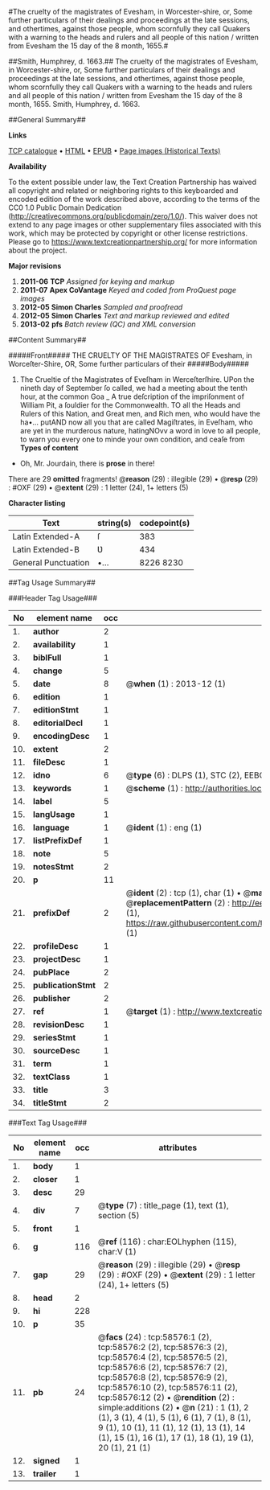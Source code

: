 #The cruelty of the magistrates of Evesham, in Worcester-shire, or, Some further particulars of their dealings and proceedings at the late sessions, and othertimes, against those people, whom scornfully they call Quakers with a warning to the heads and rulers and all people of this nation / written from Evesham the 15 day of the 8 month, 1655.#

##Smith, Humphrey, d. 1663.##
The cruelty of the magistrates of Evesham, in Worcester-shire, or, Some further particulars of their dealings and proceedings at the late sessions, and othertimes, against those people, whom scornfully they call Quakers with a warning to the heads and rulers and all people of this nation / written from Evesham the 15 day of the 8 month, 1655.
Smith, Humphrey, d. 1663.

##General Summary##

**Links**

[TCP catalogue](http://www.ota.ox.ac.uk/tcp/)  • 
[HTML](http://tei.it.ox.ac.uk/tcp/Texts-HTML/free/A60/A60431.html)  • 
[EPUB](http://tei.it.ox.ac.uk/tcp/Texts-EPUB/free/A60/A60431.epub) • 
[Page images (Historical Texts)](https://historicaltexts.jisc.ac.uk/eebo-12278535e)

**Availability**

To the extent possible under law, the Text Creation Partnership has waived all copyright and related or neighboring rights to this keyboarded and encoded edition of the work described above, according to the terms of the CC0 1.0 Public Domain Dedication (http://creativecommons.org/publicdomain/zero/1.0/). This waiver does not extend to any page images or other supplementary files associated with this work, which may be protected by copyright or other license restrictions. Please go to https://www.textcreationpartnership.org/ for more information about the project.

**Major revisions**

1. __2011-06__ __TCP__ *Assigned for keying and markup*
1. __2011-07__ __Apex CoVantage__ *Keyed and coded from ProQuest page images*
1. __2012-05__ __Simon Charles__ *Sampled and proofread*
1. __2012-05__ __Simon Charles__ *Text and markup reviewed and edited*
1. __2013-02__ __pfs__ *Batch review (QC) and XML conversion*

##Content Summary##

#####Front#####
THE CRUELTY OF THE MAGISTRATES OF Evesham, in Worceſter-Shire, OR, Some further particulars of their
#####Body#####

1. The Crueltie of the Magistrates of Eveſham in Werceſterſhire.
UPon the nineth day of September ſo called, we had a meeting about the tenth hour, at the common Goa
    _ A true deſcription of the impriſonment of William Pit, a ſouldier for the Commonwealth.
TO all the Heads and Rulers of this Nation, and Great men, and Rich men, who would have the ha•… putAND now all you that are called Magiſtrates, in Eveſham, who are yet in the murderous nature, hatingNOvv a word in love to all people, to warn you every one to minde your own condition, and ceaſe from
**Types of content**

  * Oh, Mr. Jourdain, there is **prose** in there!

There are 29 **omitted** fragments! 
 @__reason__ (29) : illegible (29)  •  @__resp__ (29) : #OXF (29)  •  @__extent__ (29) : 1 letter (24), 1+ letters (5)

**Character listing**


|Text|string(s)|codepoint(s)|
|---|---|---|
|Latin Extended-A|ſ|383|
|Latin Extended-B|Ʋ|434|
|General Punctuation|•…|8226 8230|

##Tag Usage Summary##

###Header Tag Usage###

|No|element name|occ|attributes|
|---|---|---|---|
|1.|__author__|2||
|2.|__availability__|1||
|3.|__biblFull__|1||
|4.|__change__|5||
|5.|__date__|8| @__when__ (1) : 2013-12 (1)|
|6.|__edition__|1||
|7.|__editionStmt__|1||
|8.|__editorialDecl__|1||
|9.|__encodingDesc__|1||
|10.|__extent__|2||
|11.|__fileDesc__|1||
|12.|__idno__|6| @__type__ (6) : DLPS (1), STC (2), EEBO-CITATION (1), OCLC (1), VID (1)|
|13.|__keywords__|1| @__scheme__ (1) : http://authorities.loc.gov/ (1)|
|14.|__label__|5||
|15.|__langUsage__|1||
|16.|__language__|1| @__ident__ (1) : eng (1)|
|17.|__listPrefixDef__|1||
|18.|__note__|5||
|19.|__notesStmt__|2||
|20.|__p__|11||
|21.|__prefixDef__|2| @__ident__ (2) : tcp (1), char (1)  •  @__matchPattern__ (2) : ([0-9\-]+):([0-9IVX]+) (1), (.+) (1)  •  @__replacementPattern__ (2) : http://eebo.chadwyck.com/downloadtiff?vid=$1&page=$2 (1), https://raw.githubusercontent.com/textcreationpartnership/Texts/master/tcpchars.xml#$1 (1)|
|22.|__profileDesc__|1||
|23.|__projectDesc__|1||
|24.|__pubPlace__|2||
|25.|__publicationStmt__|2||
|26.|__publisher__|2||
|27.|__ref__|1| @__target__ (1) : http://www.textcreationpartnership.org/docs/. (1)|
|28.|__revisionDesc__|1||
|29.|__seriesStmt__|1||
|30.|__sourceDesc__|1||
|31.|__term__|1||
|32.|__textClass__|1||
|33.|__title__|3||
|34.|__titleStmt__|2||


###Text Tag Usage###

|No|element name|occ|attributes|
|---|---|---|---|
|1.|__body__|1||
|2.|__closer__|1||
|3.|__desc__|29||
|4.|__div__|7| @__type__ (7) : title_page (1), text (1), section (5)|
|5.|__front__|1||
|6.|__g__|116| @__ref__ (116) : char:EOLhyphen (115), char:V (1)|
|7.|__gap__|29| @__reason__ (29) : illegible (29)  •  @__resp__ (29) : #OXF (29)  •  @__extent__ (29) : 1 letter (24), 1+ letters (5)|
|8.|__head__|2||
|9.|__hi__|228||
|10.|__p__|35||
|11.|__pb__|24| @__facs__ (24) : tcp:58576:1 (2), tcp:58576:2 (2), tcp:58576:3 (2), tcp:58576:4 (2), tcp:58576:5 (2), tcp:58576:6 (2), tcp:58576:7 (2), tcp:58576:8 (2), tcp:58576:9 (2), tcp:58576:10 (2), tcp:58576:11 (2), tcp:58576:12 (2)  •  @__rendition__ (2) : simple:additions (2)  •  @__n__ (21) : 1 (1), 2 (1), 3 (1), 4 (1), 5 (1), 6 (1), 7 (1), 8 (1), 9 (1), 10 (1), 11 (1), 12 (1), 13 (1), 14 (1), 15 (1), 16 (1), 17 (1), 18 (1), 19 (1), 20 (1), 21 (1)|
|12.|__signed__|1||
|13.|__trailer__|1||
